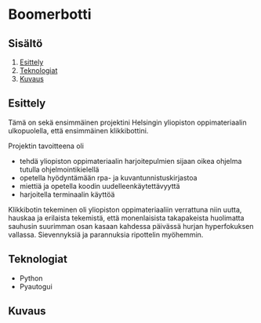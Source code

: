 # Boomerbotti

## Sisältö

1. [Esittely](esittely)
2. [Teknologiat](teknologiat)
3. [Kuvaus](kuvaus)

## Esittely

Tämä on sekä ensimmäinen projektini Helsingin yliopiston oppimateriaalin ulkopuolella, että ensimmäinen klikkibottini. 

Projektin tavoitteena oli
  - tehdä yliopiston oppimateriaalin harjoitepulmien sijaan oikea ohjelma tutulla ohjelmointikielellä
  - opetella hyödyntämään rpa- ja kuvantunnistuskirjastoa
  - miettiä ja opetella koodin uudelleenkäytettävyyttä
  - harjoitella terminaalin käyttöä
  
Klikkibotin tekeminen oli yliopiston oppimateriaaliin verrattuna niin uutta, hauskaa ja erilaista tekemistä, että monenlaisista takapakeista huolimatta sauhusin suurimman osan kasaan kahdessa päivässä hurjan hyperfokuksen vallassa. Sievennyksiä ja parannuksia ripottelin myöhemmin.
  
## Teknologiat

- Python
- Pyautogui

## Kuvaus
